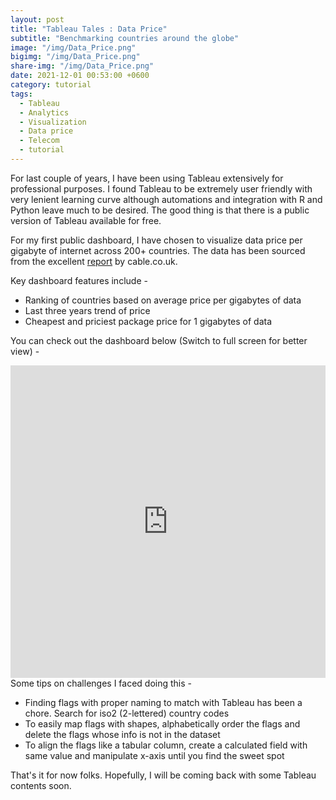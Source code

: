 ```yaml
---
layout: post  
title: "Tableau Tales : Data Price"
subtitle: "Benchmarking countries around the globe"
image: "/img/Data_Price.png"
bigimg: "/img/Data_Price.png"
share-img: "/img/Data_Price.png"
date: 2021-12-01 00:53:00 +0600
category: tutorial
tags:
  - Tableau
  - Analytics
  - Visualization
  - Data price
  - Telecom
  - tutorial
---
```



For last couple of years, I have been using Tableau extensively for professional purposes. I found Tableau to be  extremely user friendly with very lenient learning curve although automations and integration with R and Python leave much to be desired. The good thing is that there is a public version of Tableau available for free. 

For my first public dashboard, I have chosen to visualize data price per gigabyte of internet across 200+ countries. The data has been  sourced from the excellent [report](https://www.cable.co.uk) by cable.co.uk.

Key dashboard features include - 

* Ranking of countries based on average price per gigabytes of data
* Last three years trend of price
* Cheapest and priciest package price for 1 gigabytes of data

You can check out the dashboard below (Switch to full screen for better view) -

<iframe seamless src="https://public.tableau.com/views/PriceperGB-Globalbenchmark/Dashboard1?:showVizHome=no&:embed=true&:device=desktop&:toolbar=no" width="100%" height="500" frameborder="0" scrolling="yes" allowfullscreen="true"></iframe>
Some tips on challenges I faced doing this -

* Finding flags with proper naming to match with Tableau has been a chore. Search for iso2 (2-lettered) country codes
* To easily map flags with shapes, alphabetically order the flags and delete the flags whose info is not in the dataset
* To align the flags like a tabular column, create a calculated field with same value and manipulate x-axis until you find the sweet spot

That's it for now folks. Hopefully, I will be coming back with some Tableau contents soon.